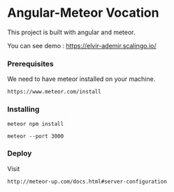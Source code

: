 # Angular-Meteor Vocation

This project is built with angular and meteor.

You can see demo : https://elvir-ademir.scalingo.io/


### Prerequisites

We need to have meteor installed on your machine.

```
https://www.meteor.com/install
```

### Installing


```
meteor npm install
```

```
meteor --port 3000
```

### Deploy

Visit 


```
http://meteor-up.com/docs.html#server-configuration
```


